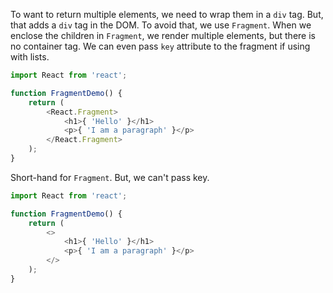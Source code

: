To want to return multiple elements, we need to wrap them in a `div` tag. But,
that adds a `div` tag in the DOM. To avoid that, we use `Fragment`. When we enclose
the children in `Fragment`, we render multiple elements, but there is no container tag.
We can even pass `key` attribute to the fragment if using with lists.

```js
import React from 'react';

function FragmentDemo() {
    return (
        <React.Fragment>
            <h1>{ 'Hello' }</h1>
            <p>{ 'I am a paragraph' }</p>
        </React.Fragment>
    );
}
```

Short-hand for `Fragment`. But, we can't pass key.

```js
import React from 'react';

function FragmentDemo() {
    return (
        <>
            <h1>{ 'Hello' }</h1>
            <p>{ 'I am a paragraph' }</p>
        </>
    );
}
```
